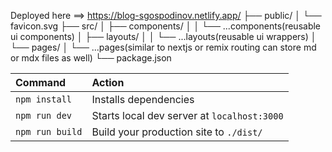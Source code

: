 Deployed here ==> https://blog-sgospodinov.netlify.app/
├── public/
│ └── favicon.svg
├── src/
│ ├── components/
│ │ └── ...components(reusable ui components)
│ ├── layouts/
│ │ └── ...layouts(reusable ui wrappers)
│ └── pages/
│ └── ...pages(similar to nextjs or remix routing can store md or mdx files as well)
└── package.json

| Command         | Action                                      |
| :-------------- | :------------------------------------------ |
| `npm install`   | Installs dependencies                       |
| `npm run dev`   | Starts local dev server at `localhost:3000` |
| `npm run build` | Build your production site to `./dist/`     |
